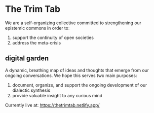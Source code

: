 # The Trim Tab
We are a self-organizing collective committed to strengthening our epistemic commons in order to:
1. support the continuity of open societies
2. address the meta-crisis

## digital garden
A dynamic, breathing map of ideas and thoughts that emerge from our ongoing conversations.
We hope this serves two main purposes:
1. document, organize, and support the ongoing development of our dialectic synthesis
2. provide valuable insight to any curious mind

Currently live at: https://thetrimtab.netlify.app/

